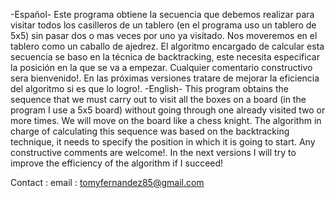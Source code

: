-Español- 
Este programa obtiene la secuencia que debemos realizar para visitar todos los casilleros de un tablero (en el programa uso un tablero de 5x5) sin pasar dos o mas veces por uno ya visitado.
Nos moveremos en el tablero como un caballo de ajedrez. El algoritmo encargado de calcular esta secuencia se baso en la técnica de backtracking, este necesita especificar la posición en la que se va a empezar.
Cualquier comentario constructivo sera bienvenido!.
En las próximas versiones tratare de mejorar la eficiencia del algoritmo si es que lo logro!.
-English-
This program obtains the sequence that we must carry out to visit all the boxes on a board (in the program I use a 5x5 board) without going through one already visited two or more times.
We will move on the board like a chess knight. The algorithm in charge of calculating this sequence was based on the backtracking technique, it needs to specify the position in which it is going to start.
Any constructive comments are welcome!.
In the next versions I will try to improve the efficiency of the algorithm if I succeed!

Contact :
  email : tomyfernandez85@gmail.com

